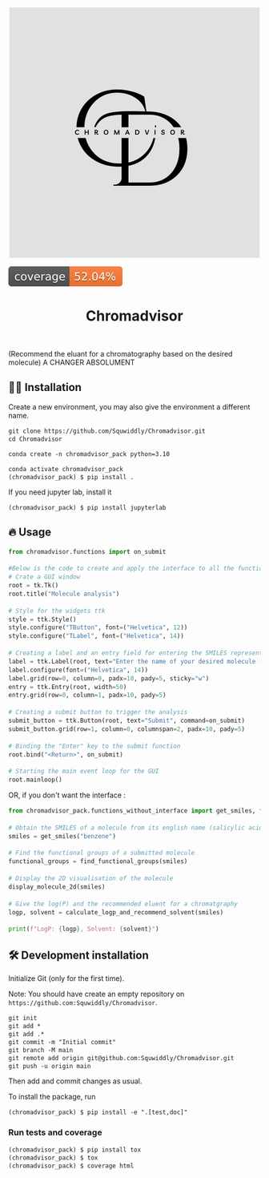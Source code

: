 <div align="center">
  <img src="assets/banner.png" alt="Project Logo">
</div>


![Coverage Status](assets/coverage-badge.svg)

<h1 align="center">
Chromadvisor
</h1>

<br>


(Recommend the eluant for a chromatography based on the desired molecule) A CHANGER ABSOLUMENT 

## 👩‍💻 Installation

Create a new environment, you may also give the environment a different name.
```
git clone https://github.com/Squwiddly/Chromadvisor.git
cd Chromadvisor
```

```
conda create -n chromadvisor_pack python=3.10 
```

```
conda activate chromadvisor_pack
(chromadvisor_pack) $ pip install .
```

If you need jupyter lab, install it 

```
(chromadvisor_pack) $ pip install jupyterlab
```


## 🔥 Usage

```python
from chromadvisor.functions import on_submit

#Below is the code to create and apply the interface to all the functions
# Crate a GUI window
root = tk.Tk()
root.title("Molecule analysis")

# Style for the widgets ttk
style = ttk.Style()
style.configure("TButton", font=("Helvetica", 12))
style.configure("TLabel", font=("Helvetica", 14))

# Creating a label and an entry field for entering the SMILES representation
label = ttk.Label(root, text="Enter the name of your desired molecule (in English) :")
label.configure(font=("Helvetica", 14))
label.grid(row=0, column=0, padx=10, pady=5, sticky="w")
entry = ttk.Entry(root, width=50)
entry.grid(row=0, column=1, padx=10, pady=5)

# Creating a submit button to trigger the analysis
submit_button = ttk.Button(root, text="Submit", command=on_submit)
submit_button.grid(row=1, column=0, columnspan=2, padx=10, pady=5)

# Binding the "Enter" key to the submit function
root.bind("<Return>", on_submit)

# Starting the main event loop for the GUI
root.mainloop()
```
OR, if you don't want the interface :

```python
from chromadvisor_pack.functions_without_interface import get_smiles, find_functional_groups, calculate_logp_and_recommend_solvent, display_molecule_2d

# Obtain the SMILES of a molecule from its english name (salicylic acid, b12, ethanol,...)
smiles = get_smiles("benzene")

# Find the functional groups of a submitted molecule
functional_groups = find_functional_groups(smiles)

# Display the 2D visualisation of the molecule
display_molecule_2d(smiles)

# Give the log(P) and the recommended eluent for a chromatgraphy
logp, solvent = calculate_logp_and_recommend_solvent(smiles)

print(f"LogP: {logp}, Solvent: {solvent}")
```

## 🛠️ Development installation

Initialize Git (only for the first time). 

Note: You should have create an empty repository on `https://github.com:Squwiddly/Chromadvisor`.

```
git init
git add * 
git add .*
git commit -m "Initial commit" 
git branch -M main
git remote add origin git@github.com:Squwiddly/Chromadvisor.git 
git push -u origin main
```

Then add and commit changes as usual. 

To install the package, run

```
(chromadvisor_pack) $ pip install -e ".[test,doc]"
```

### Run tests and coverage

```
(chromadvisor_pack) $ pip install tox
(chromadvisor_pack) $ tox
(chromadvisor_pack) $ coverage html
```


